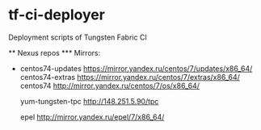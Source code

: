 # tf-ci-deployer
Deployment scripts of Tungsten Fabric CI

** Nexus repos
*** Mirrors:
- centos74-updates      https://mirror.yandex.ru/centos/7/updates/x86_64/
  centos74-extras       https://mirror.yandex.ru/centos/7/extras/x86_64/
  centos74              http://mirror.yandex.ru/centos/7/os/x86_64/

  yum-tungsten-tpc      http://148.251.5.90/tpc

  epel                  http://mirror.yandex.ru/epel/7/x86_64/
  